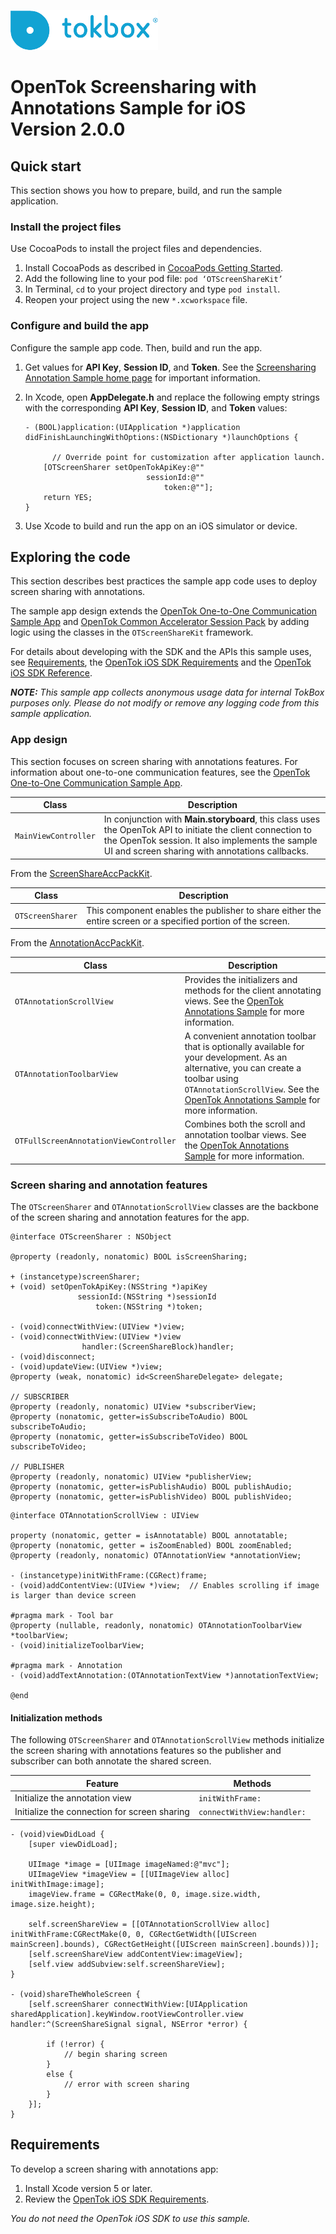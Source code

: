![logo](../tokbox-logo.png)

# OpenTok Screensharing with Annotations Sample for iOS<br/>Version 2.0.0

## Quick start

This section shows you how to prepare, build, and run the sample application.

### Install the project files

Use CocoaPods to install the project files and dependencies.

1. Install CocoaPods as described in [CocoaPods Getting Started](https://guides.cocoapods.org/using/getting-started.html#getting-started).
1. Add the following line to your pod file: ` pod ‘OTScreenShareKit’  `
1. In Terminal, `cd` to your project directory and type `pod install`.
1. Reopen your project using the new `*.xcworkspace` file.

### Configure and build the app

Configure the sample app code. Then, build and run the app.

1. Get values for **API Key**, **Session ID**, and **Token**. See the [Screensharing Annotation Sample home page](../README.md) for important information.

1. In Xcode, open **AppDelegate.h** and replace the following empty strings with the corresponding **API Key**, **Session ID**, and **Token** values:

	```objc
	- (BOOL)application:(UIApplication *)application didFinishLaunchingWithOptions:(NSDictionary *)launchOptions {

		  // Override point for customization after application launch.    
	    [OTScreenSharer setOpenTokApiKey:@""
	                           sessionId:@""
	                               token:@""];
	  	return YES;
	}
	```

1. Use Xcode to build and run the app on an iOS simulator or device.


## Exploring the code

This section describes best practices the sample app code uses to deploy screen sharing with annotations.

The sample app design extends the [OpenTok One-to-One Communication Sample App](https://github.com/opentok/one-to-one-sample-apps/tree/master/one-to-one-sample-app/) and [OpenTok Common Accelerator Session Pack](https://github.com/opentok/acc-pack-common/) by adding logic using the classes in the `OTScreenShareKit` framework.

For details about developing with the SDK and the APIs this sample uses, see [Requirements](#requirements), the [OpenTok iOS SDK Requirements](https://tokbox.com/developer/sdks/ios/) and the [OpenTok iOS SDK Reference](https://tokbox.com/developer/sdks/ios/reference/).

_**NOTE:** This sample app collects anonymous usage data for internal TokBox purposes only. Please do not modify or remove any logging code from this sample application._

### App design

This section focuses on screen sharing with annotations features. For information about one-to-one communication features, see the [OpenTok One-to-One Communication Sample App](https://github.com/opentok/one-to-one-sample-apps).

| Class        | Description  |
| ------------- | ------------- |
| `MainViewController`   | In conjunction with **Main.storyboard**, this class uses the OpenTok API to initiate the client connection to the OpenTok session. It also implements the sample UI and screen sharing with annotations callbacks.   |


From the [ScreenShareAccPackKit](https://github.com/opentok/screen-sharing-acc-pack).

| Class        | Description  |
| ------------- | ------------- |
| `OTScreenSharer`   | This component enables the publisher to share either the entire screen or a specified portion of the screen. |


From the [AnnotationAccPackKit](https://github.com/opentok/annotation-acc-pack).

| Class        | Description  |
| ------------- | ------------- |
| `OTAnnotationScrollView` | Provides the initializers and methods for the client annotating views. See the [OpenTok Annotations Sample](https://github.com/opentok/annotation-acc-pack) for more information. |
| `OTAnnotationToolbarView`   | A convenient annotation toolbar that is optionally available for your development. As an alternative, you can create a toolbar using `OTAnnotationScrollView`. See the [OpenTok Annotations Sample](https://github.com/opentok/annotation-acc-pack) for more information. |
| `OTFullScreenAnnotationViewController`   | Combines both the scroll and annotation toolbar views. See the [OpenTok Annotations Sample](https://github.com/opentok/annotation-acc-pack) for more information. |


### Screen sharing and annotation features

The `OTScreenSharer` and `OTAnnotationScrollView` classes are the backbone of the screen sharing and annotation features for the app.

```objc
@interface OTScreenSharer : NSObject

@property (readonly, nonatomic) BOOL isScreenSharing;

+ (instancetype)screenSharer;
+ (void) setOpenTokApiKey:(NSString *)apiKey
               sessionId:(NSString *)sessionId
                   token:(NSString *)token;

- (void)connectWithView:(UIView *)view;
- (void)connectWithView:(UIView *)view
                handler:(ScreenShareBlock)handler;
- (void)disconnect;
- (void)updateView:(UIView *)view;
@property (weak, nonatomic) id<ScreenShareDelegate> delegate;

// SUBSCRIBER
@property (readonly, nonatomic) UIView *subscriberView;
@property (nonatomic, getter=isSubscribeToAudio) BOOL subscribeToAudio;
@property (nonatomic, getter=isSubscribeToVideo) BOOL subscribeToVideo;

// PUBLISHER
@property (readonly, nonatomic) UIView *publisherView;
@property (nonatomic, getter=isPublishAudio) BOOL publishAudio;
@property (nonatomic, getter=isPublishVideo) BOOL publishVideo;
```

```objc
@interface OTAnnotationScrollView : UIView

property (nonatomic, getter = isAnnotatable) BOOL annotatable;
@property (nonatomic, getter = isZoomEnabled) BOOL zoomEnabled;
@property (readonly, nonatomic) OTAnnotationView *annotationView;

- (instancetype)initWithFrame:(CGRect)frame;
- (void)addContentView:(UIView *)view;  // Enables scrolling if image is larger than device screen

#pragma mark - Tool bar
@property (nullable, readonly, nonatomic) OTAnnotationToolbarView *toolbarView;
- (void)initializeToolbarView;

#pragma mark - Annotation
- (void)addTextAnnotation:(OTAnnotationTextView *)annotationTextView;

@end
```



#### Initialization methods

The following `OTScreenSharer` and `OTAnnotationScrollView` methods initialize the screen sharing with annotations features so the publisher and subscriber can both annotate the shared screen.

| Feature        | Methods  |
| ------------- | ------------- |
| Initialize the annotation view  | `initWithFrame:` |
| Initialize the connection for screen sharing | `connectWithView:handler:` |


```objc
- (void)viewDidLoad {
    [super viewDidLoad];

    UIImage *image = [UIImage imageNamed:@"mvc"];
    UIImageView *imageView = [[UIImageView alloc] initWithImage:image];
    imageView.frame = CGRectMake(0, 0, image.size.width, image.size.height);

    self.screenShareView = [[OTAnnotationScrollView alloc] initWithFrame:CGRectMake(0, 0, CGRectGetWidth([UIScreen mainScreen].bounds), CGRectGetHeight([UIScreen mainScreen].bounds))];
    [self.screenShareView addContentView:imageView];
    [self.view addSubview:self.screenShareView];
}

- (void)shareTheWholeScreen {
	[self.screenSharer connectWithView:[UIApplication sharedApplication].keyWindow.rootViewController.view handler:^(ScreenShareSignal signal, NSError *error) {

        if (!error) {
            // begin sharing screen
        }
        else {
            // error with screen sharing
        }
    }];
}
```

## Requirements

To develop a screen sharing with annotations app:

1. Install Xcode version 5 or later.
1. Review the [OpenTok iOS SDK Requirements](https://tokbox.com/developer/sdks/ios/).

_You do not need the OpenTok iOS SDK to use this sample._
